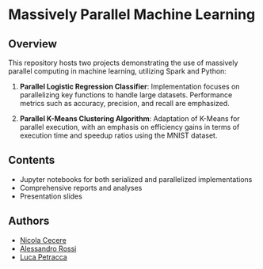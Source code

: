 # Massively Parallel Machine Learning

## Overview
This repository hosts two projects demonstrating the use of massively parallel computing in machine learning, utilizing Spark and Python:

1. **Parallel Logistic Regression Classifier**: Implementation focuses on parallelizing key functions to handle large datasets. Performance metrics such as accuracy, precision, and recall are emphasized.

2. **Parallel K-Means Clustering Algorithm**: Adaptation of K-Means for parallel execution, with an emphasis on efficiency gains in terms of execution time and speedup ratios using the MNIST dataset.

## Contents
- Jupyter notebooks for both serialized and parallelized implementations
- Comprehensive reports and analyses
- Presentation slides

## Authors
- [Nicola Cecere](https://github.com/nicola-cecere)
- [Alessandro Rossi](https://github.com/alexrouge)
- [Luca Petracca](https://github.com/lucapetrh-dev)
